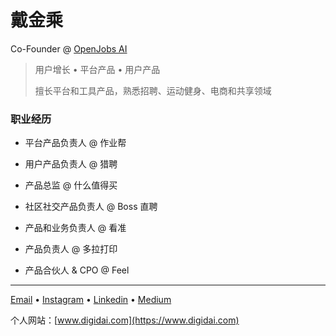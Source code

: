 # 戴金乘

Co-Founder @ [OpenJobs AI](https://www.openjobs-ai.com/)

> 用户增长 • 平台产品 • 用户产品
>
> 擅长平台和工具产品，熟悉招聘、运动健身、电商和共享领域

### 职业经历

- 平台产品负责人 @ 作业帮

- 用户产品负责人 @ 猎聘

- 产品总监 @ 什么值得买

- 社区社交产品负责人 @ Boss 直聘

- 产品和业务负责人 @ 看准

- 产品负责人 @ 多拉打印

- 产品合伙人 & CPO @ Feel

---

[Email](mailto:daiq@live.cn) • [Instagram](https://www.instagram.com/gene_dai_) • [Linkedin](https://www.linkedin.com/in/daijc/?locale=zh_CN) • [Medium](https://medium.com/@daijc)

个人网站：[www.digidai.com](https://www.digidai.com)

